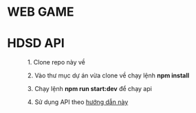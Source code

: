 # WEB GAME
# HDSD API

<ul>
  <ol>1. Clone repo này về</ol>
  <ol>2. Vào thư mục dự án vừa clone về chạy lệnh <strong>npm install</strong></ol>
  <ol>3. Chạy lệnh <strong>npm run start:dev</strong> để chạy api</ol>
  <ol>4. Sử dụng API theo <a href="https://drive.google.com/file/d/1OlrclHgqAf6JUVoAyvX1CHm-WcOn6hNh/view?usp=sharing">hướng dẫn này</a></ol>
</ul>
